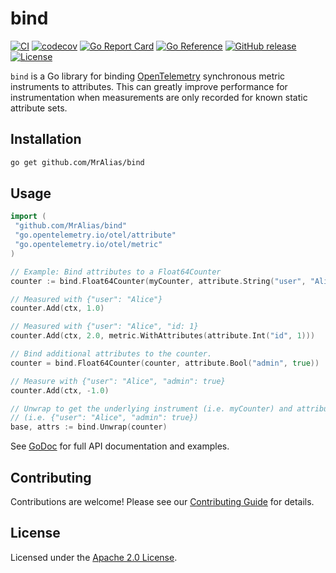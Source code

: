 # bind

[![CI](https://github.com/MrAlias/bind/actions/workflows/ci.yml/badge.svg)](https://github.com/MrAlias/bind/actions/workflows/ci.yml)
[![codecov](https://codecov.io/gh/MrAlias/bind/branch/main/graph/badge.svg)](https://codecov.io/gh/MrAlias/bind)
[![Go Report Card](https://goreportcard.com/badge/github.com/MrAlias/bind)](https://goreportcard.com/report/github.com/MrAlias/bind)
[![Go Reference](https://pkg.go.dev/badge/github.com/MrAlias/bind.svg)](https://pkg.go.dev/github.com/MrAlias/bind)
[![GitHub release](https://img.shields.io/github/release/MrAlias/bind.svg)](https://github.com/MrAlias/bind/releases)
[![License](https://img.shields.io/badge/License-Apache%202.0-blue.svg)](https://opensource.org/licenses/Apache-2.0)

`bind` is a Go library for binding [OpenTelemetry] synchronous metric instruments to attributes.
This can greatly improve performance for instrumentation when measurements are only recorded for known static attribute sets.

## Installation

```sh
go get github.com/MrAlias/bind
```

## Usage

```go
import (
 "github.com/MrAlias/bind"
 "go.opentelemetry.io/otel/attribute"
 "go.opentelemetry.io/otel/metric"
)

// Example: Bind attributes to a Float64Counter
counter := bind.Float64Counter(myCounter, attribute.String("user", "Alice"))

// Measured with {"user": "Alice"}
counter.Add(ctx, 1.0)

// Measured with {"user": "Alice", "id: 1}
counter.Add(ctx, 2.0, metric.WithAttributes(attribute.Int("id", 1)))

// Bind additional attributes to the counter.
counter = bind.Float64Counter(counter, attribute.Bool("admin", true))

// Measure with {"user": "Alice", "admin": true}
counter.Add(ctx, -1.0)

// Unwrap to get the underlying instrument (i.e. myCounter) and attributes
// (i.e. {"user": "Alice", "admin": true})
base, attrs := bind.Unwrap(counter)
```

See [GoDoc] for full API documentation and examples.

## Contributing

Contributions are welcome!
Please see our [Contributing Guide](CONTRIBUTING.md) for details.

## License

Licensed under the [Apache 2.0 License](LICENSE).

[OpenTelemetry]: opentelemetry.io
[GoDoc]: https://pkg.go.dev/github.com/MrAlias/bind
